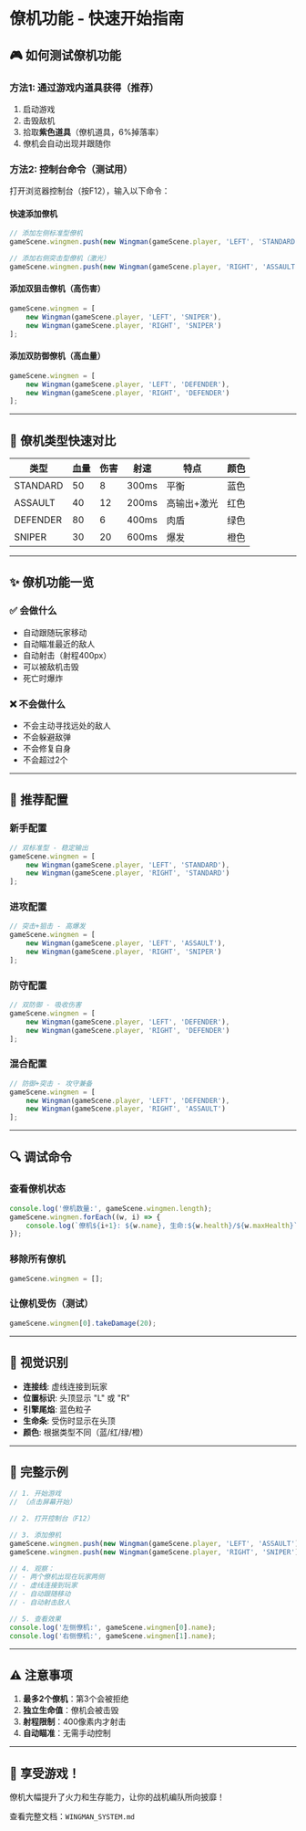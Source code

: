 # 僚机功能 - 快速开始指南

## 🎮 如何测试僚机功能

### 方法1: 通过游戏内道具获得（推荐）

1. 启动游戏
2. 击毁敌机
3. 拾取**紫色道具**（僚机道具，6%掉落率）
4. 僚机会自动出现并跟随你

### 方法2: 控制台命令（测试用）

打开浏览器控制台（按F12），输入以下命令：

#### 快速添加僚机
```javascript
// 添加左侧标准型僚机
gameScene.wingmen.push(new Wingman(gameScene.player, 'LEFT', 'STANDARD'));

// 添加右侧突击型僚机（激光）
gameScene.wingmen.push(new Wingman(gameScene.player, 'RIGHT', 'ASSAULT'));
```

#### 添加双狙击僚机（高伤害）
```javascript
gameScene.wingmen = [
    new Wingman(gameScene.player, 'LEFT', 'SNIPER'),
    new Wingman(gameScene.player, 'RIGHT', 'SNIPER')
];
```

#### 添加双防御僚机（高血量）
```javascript
gameScene.wingmen = [
    new Wingman(gameScene.player, 'LEFT', 'DEFENDER'),
    new Wingman(gameScene.player, 'RIGHT', 'DEFENDER')
];
```

---

## 🤖 僚机类型快速对比

| 类型 | 血量 | 伤害 | 射速 | 特点 | 颜色 |
|------|------|------|------|------|------|
| STANDARD | 50 | 8 | 300ms | 平衡 | 蓝色 |
| ASSAULT | 40 | 12 | 200ms | 高输出+激光 | 红色 |
| DEFENDER | 80 | 6 | 400ms | 肉盾 | 绿色 |
| SNIPER | 30 | 20 | 600ms | 爆发 | 橙色 |

---

## ✨ 僚机功能一览

### ✅ 会做什么
- 自动跟随玩家移动
- 自动瞄准最近的敌人
- 自动射击（射程400px）
- 可以被敌机击毁
- 死亡时爆炸

### ❌ 不会做什么
- 不会主动寻找远处的敌人
- 不会躲避敌弹
- 不会修复自身
- 不会超过2个

---

## 🎯 推荐配置

### 新手配置
```javascript
// 双标准型 - 稳定输出
gameScene.wingmen = [
    new Wingman(gameScene.player, 'LEFT', 'STANDARD'),
    new Wingman(gameScene.player, 'RIGHT', 'STANDARD')
];
```

### 进攻配置
```javascript
// 突击+狙击 - 高爆发
gameScene.wingmen = [
    new Wingman(gameScene.player, 'LEFT', 'ASSAULT'),
    new Wingman(gameScene.player, 'RIGHT', 'SNIPER')
];
```

### 防守配置
```javascript
// 双防御 - 吸收伤害
gameScene.wingmen = [
    new Wingman(gameScene.player, 'LEFT', 'DEFENDER'),
    new Wingman(gameScene.player, 'RIGHT', 'DEFENDER')
];
```

### 混合配置
```javascript
// 防御+突击 - 攻守兼备
gameScene.wingmen = [
    new Wingman(gameScene.player, 'LEFT', 'DEFENDER'),
    new Wingman(gameScene.player, 'RIGHT', 'ASSAULT')
];
```

---

## 🔍 调试命令

### 查看僚机状态
```javascript
console.log('僚机数量:', gameScene.wingmen.length);
gameScene.wingmen.forEach((w, i) => {
    console.log(`僚机${i+1}: ${w.name}, 生命:${w.health}/${w.maxHealth}`);
});
```

### 移除所有僚机
```javascript
gameScene.wingmen = [];
```

### 让僚机受伤（测试）
```javascript
gameScene.wingmen[0].takeDamage(20);
```

---

## 🎨 视觉识别

- **连接线**: 虚线连接到玩家
- **位置标识**: 头顶显示 "L" 或 "R"
- **引擎尾焰**: 蓝色粒子
- **生命条**: 受伤时显示在头顶
- **颜色**: 根据类型不同（蓝/红/绿/橙）

---

## 📝 完整示例

```javascript
// 1. 开始游戏
// （点击屏幕开始）

// 2. 打开控制台（F12）

// 3. 添加僚机
gameScene.wingmen.push(new Wingman(gameScene.player, 'LEFT', 'ASSAULT'));
gameScene.wingmen.push(new Wingman(gameScene.player, 'RIGHT', 'SNIPER'));

// 4. 观察：
// - 两个僚机出现在玩家两侧
// - 虚线连接到玩家
// - 自动跟随移动
// - 自动射击敌人

// 5. 查看效果
console.log('左侧僚机:', gameScene.wingmen[0].name);
console.log('右侧僚机:', gameScene.wingmen[1].name);
```

---

## ⚠️ 注意事项

1. **最多2个僚机**：第3个会被拒绝
2. **独立生命值**：僚机会被击毁
3. **射程限制**：400像素内才射击
4. **自动瞄准**：无需手动控制

---

## 🎊 享受游戏！

僚机大幅提升了火力和生存能力，让你的战机编队所向披靡！

查看完整文档：`WINGMAN_SYSTEM.md`
